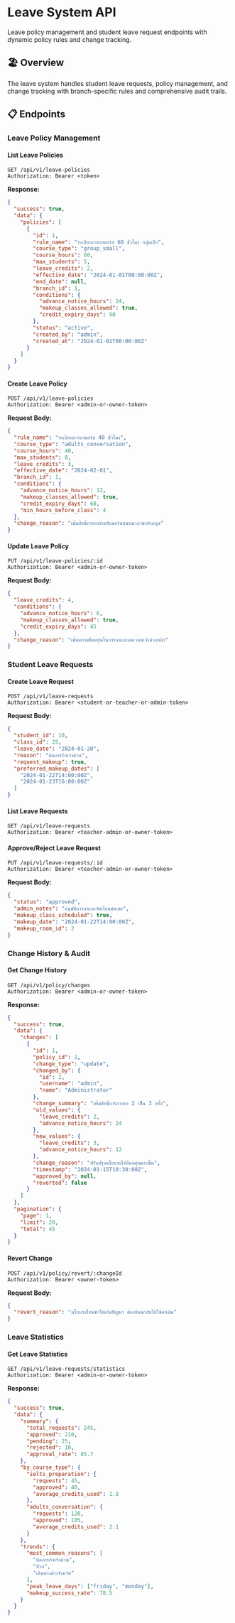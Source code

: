 # Leave System API

Leave policy management and student leave request endpoints with dynamic policy rules and change tracking.

## 🏖️ Overview

The leave system handles student leave requests, policy management, and change tracking with branch-specific rules and comprehensive audit trails.

## 📋 Endpoints

### Leave Policy Management

#### List Leave Policies
```http
GET /api/v1/leave-policies
Authorization: Bearer <token>
```

**Response:**
```json
{
  "success": true,
  "data": {
    "policies": [
      {
        "id": 1,
        "rule_name": "ระเบียบการลาคอร์ส 60 ชั่วโมง กลุ่มเล็ก",
        "course_type": "group_small",
        "course_hours": 60,
        "max_students": 5,
        "leave_credits": 2,
        "effective_date": "2024-01-01T00:00:00Z",
        "end_date": null,
        "branch_id": 1,
        "conditions": {
          "advance_notice_hours": 24,
          "makeup_classes_allowed": true,
          "credit_expiry_days": 90
        },
        "status": "active",
        "created_by": "admin",
        "created_at": "2024-01-01T00:00:00Z"
      }
    ]
  }
}
```

#### Create Leave Policy
```http
POST /api/v1/leave-policies
Authorization: Bearer <admin-or-owner-token>
```

**Request Body:**
```json
{
  "rule_name": "ระเบียบการลาคอร์ส 40 ชั่วโมง",
  "course_type": "adults_conversation",
  "course_hours": 40,
  "max_students": 8,
  "leave_credits": 3,
  "effective_date": "2024-02-01",
  "branch_id": 1,
  "conditions": {
    "advance_notice_hours": 12,
    "makeup_classes_allowed": true,
    "credit_expiry_days": 60,
    "min_hours_before_class": 4
  },
  "change_reason": "เพิ่มสิทธิ์การลาสำหรับคอร์สสนทนาภาษาอังกฤษ"
}
```

#### Update Leave Policy
```http
PUT /api/v1/leave-policies/:id
Authorization: Bearer <admin-or-owner-token>
```

**Request Body:**
```json
{
  "leave_credits": 4,
  "conditions": {
    "advance_notice_hours": 6,
    "makeup_classes_allowed": true,
    "credit_expiry_days": 45
  },
  "change_reason": "เพิ่มความยืดหยุ่นในการลาและลดเวลาแจ้งล่วงหน้า"
}
```

### Student Leave Requests

#### Create Leave Request
```http
POST /api/v1/leave-requests
Authorization: Bearer <student-or-teacher-or-admin-token>
```

**Request Body:**
```json
{
  "student_id": 10,
  "class_id": 25,
  "leave_date": "2024-01-20",
  "reason": "ติดภารกิจเร่งด่วน",
  "request_makeup": true,
  "preferred_makeup_dates": [
    "2024-01-22T14:00:00Z",
    "2024-01-23T16:00:00Z"
  ]
}
```

#### List Leave Requests
```http
GET /api/v1/leave-requests
Authorization: Bearer <teacher-admin-or-owner-token>
```

#### Approve/Reject Leave Request
```http
PUT /api/v1/leave-requests/:id
Authorization: Bearer <teacher-admin-or-owner-token>
```

**Request Body:**
```json
{
  "status": "approved",
  "admin_notes": "อนุมัติการลาและจัดเรียนชดเชย",
  "makeup_class_scheduled": true,
  "makeup_date": "2024-01-22T14:00:00Z",
  "makeup_room_id": 2
}
```

### Change History & Audit

#### Get Change History
```http
GET /api/v1/policy/changes
Authorization: Bearer <admin-or-owner-token>
```

**Response:**
```json
{
  "success": true,
  "data": {
    "changes": [
      {
        "id": 1,
        "policy_id": 1,
        "change_type": "update",
        "changed_by": {
          "id": 2,
          "username": "admin",
          "name": "Administrator"
        },
        "change_summary": "เพิ่มสิทธิ์การลาจาก 2 เป็น 3 ครั้ง",
        "old_values": {
          "leave_credits": 2,
          "advance_notice_hours": 24
        },
        "new_values": {
          "leave_credits": 3,
          "advance_notice_hours": 12
        },
        "change_reason": "ปรับปรุงนโยบายให้ยืดหยุ่นมากขึ้น",
        "timestamp": "2024-01-15T10:30:00Z",
        "approved_by": null,
        "reverted": false
      }
    ]
  },
  "pagination": {
    "page": 1,
    "limit": 20,
    "total": 45
  }
}
```

#### Revert Change
```http
POST /api/v1/policy/revert/:changeId
Authorization: Bearer <owner-token>
```

**Request Body:**
```json
{
  "revert_reason": "นโยบายใหม่ทำให้เกิดปัญหา ต้องย้อนกลับไปใช้ค่าเดิม"
}
```

### Leave Statistics

#### Get Leave Statistics
```http
GET /api/v1/leave-requests/statistics
Authorization: Bearer <admin-or-owner-token>
```

**Response:**
```json
{
  "success": true,
  "data": {
    "summary": {
      "total_requests": 245,
      "approved": 210,
      "pending": 25,
      "rejected": 10,
      "approval_rate": 85.7
    },
    "by_course_type": {
      "ielts_preparation": {
        "requests": 45,
        "approved": 40,
        "average_credits_used": 1.8
      },
      "adults_conversation": {
        "requests": 120,
        "approved": 105,
        "average_credits_used": 2.1
      }
    },
    "trends": {
      "most_common_reasons": [
        "ติดภารกิจเร่งด่วน",
        "ป่วย",
        "เดินทางต่างจังหวัด"
      ],
      "peak_leave_days": ["friday", "monday"],
      "makeup_success_rate": 78.5
    }
  }
}
```